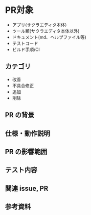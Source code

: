 <!-- これはコメントです。ブラウザで表示されません。 -->
<!-- Preview のシートで見た目のチェックができます。 -->

# <!-- 必須 --> PR対象

<!-- PR対象を以下のテンプレートより選択してください。 -->
<!-- 該当するものがなければ追加してください。 -->

- アプリ(サクラエディタ本体)
- ツール類(サクラエディタ本体以外)
- ドキュメント(md、ヘルプファイル等)
- テストコード
- ビルド手順/CI

## <!-- 必須 --> カテゴリ

<!-- 編集 必須 -->
<!-- 以下のテンプレは自由に編集してください。 -->

- 改善
- 不具合修正
- 追加
- 削除

## <!-- 必須 --> PR の背景

<!-- PR前に作成したissue番号を記載してください。 -->
<!-- issueを作成していない場合、背景の説明で代替しても良いです。 -->

## <!-- 必須 --> 仕様・動作説明

<!-- ふるまいを変えない変更の場合は省略可。 -->

## <!-- わかる範囲で --> PR の影響範囲

<!-- 影響範囲を記載してください。 -->

## <!-- 必須 --> テスト内容

<!-- 何がどうなったら修正できたと言えるか説明してください。 -->

<!-- レビュアーが確認する再現手順があれば記載してください。 -->

## <!-- なければ省略可 --> 関連 issue, PR

<!-- 関連する issue, PR の情報を記載してください。 -->
<!-- #xxx と書くと チケット xxx に対して自動的にリンクが張られます。 -->
<!-- 参考: https://help.github.com/en/articles/closing-issues-using-keywords-->
<!-- issue, PR の URL をそのまま貼り付けても OK -->


## <!-- なければ省略可 --> 参考資料

<!-- 参考になる資料の URL 等あればここに記載御願いします -->
<!-- 説明に必要なスクリーンショットがあれば貼り付けお願いします。-->
<!-- 画像ファイルをこの欄にドラッグ＆ドロップすれば画像が貼り付けられます -->
